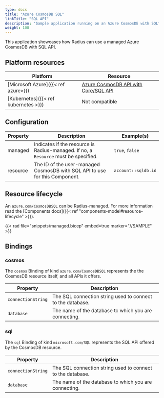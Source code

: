 ```yaml
---
type: docs
title: "Azure CosmosDB SQL"
linkTitle: "SQL API"
description: "Sample application running on an Azure CosmosDB with SQL"
weight: 100
---
```


This application showcases how Radius can use a managed Azure CosmosDB with SQL API.

## Platform resources

| Platform | Resource |
|----------|----------|
| [Microsoft Azure]({{< ref azure>}}) | [Azure CosmosDB API with Core/SQL API](https://docs.microsoft.com/en-us/azure/cosmos-db/choose-api#coresql-api)
| [Kubernetes]({{< ref kubernetes >}}) | Not compatible

## Configuration

| Property | Description | Example(s) |
|----------|-------------|---------|
| managed | Indicates if the resource is Radius-managed. If no, a `Resource` must be specified. | `true`, `false`
| resource | The ID of the user-managed CosmosDB with SQL API to use for this Component. | `account::sqldb.id`

## Resource lifecycle

An `azure.com/CosmosDBSQL` can be Radius-managed. For more information read the [Components docs]({{< ref "components-model#resource-lifecycle" >}}).

{{< rad file="snippets/managed.bicep" embed=true marker="//SAMPLE" >}}

## Bindings

### cosmos

The `cosmos` Binding of kind `azure.com/CosmosDBSQL` represents the the CosmosDB resource itself, and all APIs it offers.

| Property | Description |
|----------|-------------|
| `connectionString` | The SQL connection string used to connect to the database.
| `database` | The name of the database to which you are connecting.

### sql

The `sql` Binding of kind `microsoft.com/SQL` represents the SQL API offered by the CosmosDB resource.

| Property | Description |
|----------|-------------|
| `connectionString` | The SQL connection string used to connect to the database.
| `database` | The name of the database to which you are connecting.
